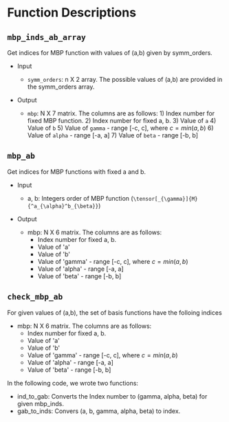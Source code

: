 # Function Descriptions

## `mbp_inds_ab_array`

Get indices for MBP function with values 
of (a,b) given by symm_orders.

- Input
  + `symm_orders`: n X 2 array.
        The possible values of (a,b) are provided in the symm_orders
        array.

- Output
  + `mbp`: N X 7 matrix.
        The columns are as follows:
        1) Index number for fixed MBP function.
        2) Index number for fixed a, b.
        3) Value of `a`
        4) Value of `b`
        5) Value of `gamma` - range [-c, c], where $c = min(a,b)$
        6) Value of `alpha` - range [-a, a]
        7) Value of `beta`  - range [-b, b]


## `mbp_ab`

Get indices for MBP functions with fixed a and b.

- Input
  + a, b: Integers
        order of MBP function (`\tensor[_{\gamma}]{M}{^a_{\alpha}^b_{\beta}}`)

- Output
  + mbp: N X 6 matrix. The columns are as follows:
    - Index number for fixed a, b.
    - Value of 'a'
    - Value of 'b'
    - Value of 'gamma' - range [-c, c], where $c = min(a,b)$
    - Value of 'alpha' - range [-a, a]
    - Value of 'beta'  - range [-b, b]


## `check_mbp_ab`

For given values of (a,b), the set of basis functions have the
folloing indices
  + mbp: N X 6 matrix. The columns are as follows:
    - Index number for fixed a, b.
    - Value of 'a'
    - Value of 'b'
    - Value of 'gamma' - range [-c, c], where $c = min(a,b)$
    - Value of 'alpha' - range [-a, a]
    - Value of 'beta'  - range [-b, b]
  
In the following code, we wrote two functions:
  + ind_to_gab: Converts the Index number to (gamma, alpha, beta) for
  given mbp_inds.
  + gab_to_inds: Convers (a, b, gamma, alpha, beta) to index.



